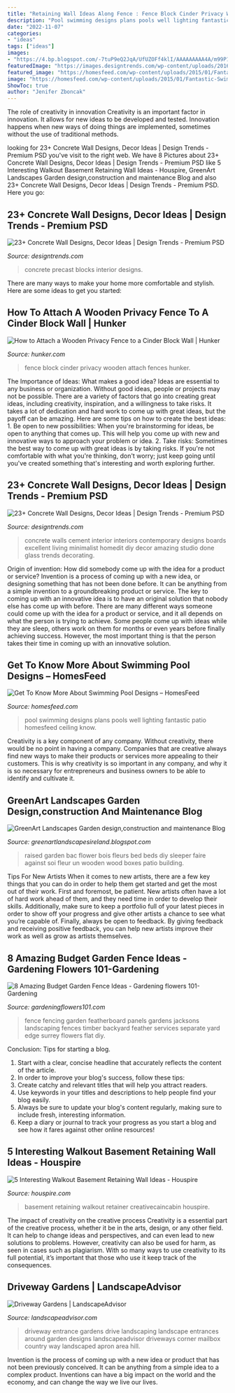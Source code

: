 ```yaml
---
title: "Retaining Wall Ideas Along Fence : Fence Block Cinder Privacy Wooden Attach Fences Hunker"
description: "Pool swimming designs plans pools well lighting fantastic patio homesfeed ceiling know"
date: "2022-11-07"
categories:
- "ideas"
tags: ["ideas"]
images:
- "https://4.bp.blogspot.com/-7tuP9eQ2JqA/UfUZOFf4klI/AAAAAAAAA4A/m99P1eAZBm8/s1600/Raised+sleeper+bed.jpg"
featuredImage: "https://images.designtrends.com/wp-content/uploads/2016/03/21103956/Excellent-Concrete-Wall-Design.jpg"
featured_image: "https://homesfeed.com/wp-content/uploads/2015/01/Fantastic-Swimming-Pool-Plans-As-Well-Lighting-Thought-In-Ceiling-patio-As-Well-Stoned-Fence-Pool.jpg"
image: "https://homesfeed.com/wp-content/uploads/2015/01/Fantastic-Swimming-Pool-Plans-As-Well-Lighting-Thought-In-Ceiling-patio-As-Well-Stoned-Fence-Pool.jpg"
ShowToc: true
author: "Jenifer Zboncak"
---
```



The role of creativity in innovation
Creativity is an important factor in innovation. It allows for new ideas to be developed and tested. Innovation happens when new ways of doing things are implemented, sometimes without the use of traditional methods.

	

		
looking for 23+ Concrete Wall Designs, Decor Ideas | Design Trends - Premium PSD you've visit to the right web. We have 8 Pictures about 23+ Concrete Wall Designs, Decor Ideas | Design Trends - Premium PSD like 5 Interesting Walkout Basement Retaining Wall Ideas - Houspire, GreenArt Landscapes Garden design,construction and maintenance Blog and also 23+ Concrete Wall Designs, Decor Ideas | Design Trends - Premium PSD. Here you go:
		
    
## 23+ Concrete Wall Designs, Decor Ideas | Design Trends - Premium PSD

<img loading=lazy src="https://images.designtrends.com/wp-content/uploads/2016/03/21104845/Precast-Concrete-Wall-Blocks.jpeg" onerror="this.onerror=null;this.src='https://tse4.mm.bing.net/th?id=OIP.b4bUoQ6f5YwBx2A1FFfNxgHaJ4&amp;pid=15.1';" alt="23+ Concrete Wall Designs, Decor Ideas | Design Trends - Premium PSD">

_Source: designtrends.com_

>concrete precast blocks interior designs. 

	

There are many ways to make your home more comfortable and stylish. Here are some ideas to get you started: 

    
## How To Attach A Wooden Privacy Fence To A Cinder Block Wall | Hunker

<img loading=lazy src="https://img.hunkercdn.com/640/photos.demandstudios.com/getty/article/178/122/200338573-001.jpg" onerror="this.onerror=null;this.src='https://tse4.mm.bing.net/th?id=OIP.XpYw04hL7ipjg_EF3-Vz4wHaKw&amp;pid=15.1';" alt="How to Attach a Wooden Privacy Fence to a Cinder Block Wall | Hunker">

_Source: hunker.com_

>fence block cinder privacy wooden attach fences hunker. 

	

The Importance of Ideas: What makes a good idea?
Ideas are essential to any business or organization. Without good ideas, people or projects may not be possible. There are a variety of factors that go into creating great ideas, including creativity, inspiration, and a willingness to take risks. It takes a lot of dedication and hard work to come up with great ideas, but the payoff can be amazing. Here are some tips on how to create the best ideas: 1. Be open to new possibilities: When you're brainstorming for ideas, be open to anything that comes up. This will help you come up with new and innovative ways to approach your problem or idea. 2. Take risks: Sometimes the best way to come up with great ideas is by taking risks. If you're not comfortable with what you're thinking, don't worry; just keep going until you've created something that's interesting and worth exploring further. 
    
## 23+ Concrete Wall Designs, Decor Ideas | Design Trends - Premium PSD

<img loading=lazy src="https://images.designtrends.com/wp-content/uploads/2016/03/21103956/Excellent-Concrete-Wall-Design.jpg" onerror="this.onerror=null;this.src='https://tse2.mm.bing.net/th?id=OIP.8mPPiJ-91tkAZcFzUBA51gHaE8&amp;pid=15.1';" alt="23+ Concrete Wall Designs, Decor Ideas | Design Trends - Premium PSD">

_Source: designtrends.com_

>concrete walls cement interior interiors contemporary designs boards excellent living minimalist homedit diy decor amazing studio done glass trends decorating. 

	

Origin of invention: How did somebody come up with the idea for a product or service?
Invention is a process of coming up with a new idea, or designing something that has not been done before. It can be anything from a simple invention to a groundbreaking product or service. The key to coming up with an innovative idea is to have an original solution that nobody else has come up with before. There are many different ways someone could come up with the idea for a product or service, and it all depends on what the person is trying to achieve. Some people come up with ideas while they are sleep, others work on them for months or even years before finally achieving success. However, the most important thing is that the person takes their time in coming up with an innovative solution.

    
## Get To Know More About Swimming Pool Designs – HomesFeed

<img loading=lazy src="https://homesfeed.com/wp-content/uploads/2015/01/Fantastic-Swimming-Pool-Plans-As-Well-Lighting-Thought-In-Ceiling-patio-As-Well-Stoned-Fence-Pool.jpg" onerror="this.onerror=null;this.src='https://tse1.mm.bing.net/th?id=OIP.glAjEcWyiWFsQssgE8b0tQHaFA&amp;pid=15.1';" alt="Get To Know More About Swimming Pool Designs – HomesFeed">

_Source: homesfeed.com_

>pool swimming designs plans pools well lighting fantastic patio homesfeed ceiling know. 

	

Creativity is a key component of any company. Without creativity, there would be no point in having a company. Companies that are creative always find new ways to make their products or services more appealing to their customers. This is why creativity is so important in any company, and why it is so necessary for entrepreneurs and business owners to be able to identify and cultivate it.

    
## GreenArt Landscapes Garden Design,construction And Maintenance Blog

<img loading=lazy src="https://4.bp.blogspot.com/-7tuP9eQ2JqA/UfUZOFf4klI/AAAAAAAAA4A/m99P1eAZBm8/s1600/Raised+sleeper+bed.jpg" onerror="this.onerror=null;this.src='https://tse2.mm.bing.net/th?id=OIP.d1MmmClfRQi_HEkmdkGdFwHaJ4&amp;pid=15.1';" alt="GreenArt Landscapes Garden design,construction and maintenance Blog">

_Source: greenartlandscapesireland.blogspot.com_

>raised garden bac flower bois fleurs bed beds diy sleeper faire against soi fleur un wooden wood boxes patio building. 

	

Tips For New Artists
When it comes to new artists, there are a few key things that you can do in order to help them get started and get the most out of their work. First and foremost, be patient. New artists often have a lot of hard work ahead of them, and they need time in order to develop their skills. Additionally, make sure to keep a portfolio full of your latest pieces in order to show off your progress and give other artists a chance to see what you’re capable of. Finally, always be open to feedback. By giving feedback and receiving positive feedback, you can help new artists improve their work as well as grow as artists themselves.

    
## 8 Amazing Budget Garden Fence Ideas - Gardening Flowers 101-Gardening

<img loading=lazy src="http://www.gardeningflowers101.com/wp-content/uploads/Garden-Fence-Ideas.jpg" onerror="this.onerror=null;this.src='https://tse2.mm.bing.net/th?id=OIP.-7BR6XjDdYOuaehllQ613QHaD-&amp;pid=15.1';" alt="8 Amazing Budget Garden Fence Ideas - Gardening flowers 101-Gardening">

_Source: gardeningflowers101.com_

>fence fencing garden featherboard panels gardens jacksons landscaping fences timber backyard feather services separate yard edge surrey flowers flat diy. 

	

Conclusion: Tips for starting a blog.
1. Start with a clear, concise headline that accurately reflects the content of the article.
2. In order to improve your blog's success, follow these tips: 
3. Create catchy and relevant titles that will help you attract readers. 
4. Use keywords in your titles and descriptions to help people find your blog easily. 
5. Always be sure to update your blog's content regularly, making sure to include fresh, interesting information. 
6. Keep a diary or journal to track your progress as you start a blog and see how it fares against other online resources!

    
## 5 Interesting Walkout Basement Retaining Wall Ideas - Houspire

<img loading=lazy src="https://houspire.com/wp-content/uploads/2021/05/walkout-basement-retaining-wall-ideas-3.jfif" onerror="this.onerror=null;this.src='https://tse1.mm.bing.net/th?id=OIP.gZCy5cmUXoPK3lxe9q3-oAHaLH&amp;pid=15.1';" alt="5 Interesting Walkout Basement Retaining Wall Ideas - Houspire">

_Source: houspire.com_

>basement retaining walkout retainer creativecaincabin houspire. 

	

The impact of creativity on the creative process
Creativity is a essential part of the creative process, whether it be in the arts, design, or any other field. It can help to change ideas and perspectives, and can even lead to new solutions to problems. However, creativity can also be used for harm, as seen in cases such as plagiarism. With so many ways to use creativity to its full potential, it’s important that those who use it keep track of the consequences.

    
## Driveway Gardens | LandscapeAdvisor

<img loading=lazy src="http://www.landscapeadvisor.com/wp-content/gallery/driveway-gardens/drive-entrance_plntng1.jpg" onerror="this.onerror=null;this.src='https://tse2.mm.bing.net/th?id=OIP.j2k5Mmxdk75LKds0L4fP6wHaFj&amp;pid=15.1';" alt="Driveway Gardens | LandscapeAdvisor">

_Source: landscapeadvisor.com_

>driveway entrance gardens drive landscaping landscape entrances around garden designs landscapeadvisor driveways corner mailbox country way landscaped apron area hill. 

	

Invention is the process of coming up with a new idea or product that has not been previously conceived. It can be anything from a simple idea to a complex product. Inventions can have a big impact on the world and the economy, and can change the way we live our lives.

